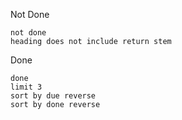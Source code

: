 Not Done

```tasks
not done
heading does not include return stem

```


Done

```tasks
done
limit 3
sort by due reverse
sort by done reverse
```


